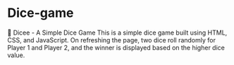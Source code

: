 # Dice-game
🎲 Dicee - A Simple Dice Game This is a simple dice game built using HTML, CSS, and JavaScript. On refreshing the page, two dice roll randomly for Player 1 and Player 2, and the winner is displayed based on the higher dice value.

